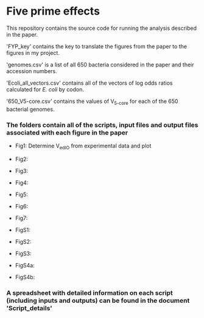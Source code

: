 # Five prime effects

This repository contains the source code for running the analysis described in the paper.


'FYP_key' contains the key to translate the figures from the paper to the figures in my project.

'genomes.csv' is a list of all 650 bacteria considered in the paper and their accession numbers.

'Ecoli\_all_vectors.csv' contains all of the vectors of log odds ratios calculated for *E. coli* by codon.

'650_V5-core.csv' contains the values of V<sub>5-core</sub> for each of the 650 bacterial genomes.


### The folders contain all of the scripts, input files and output files associated with each figure in the paper

- Fig1: Determine V<sub>edIO</sub> from experimental data and plot 
- Fig2: 
- Fig3:
- Fig4:
- Fig5:
- Fig6:
- Fig7:

- FigS1:
- FigS2:
- FigS3:
- FigS4a:
- FigS4b:

### A spreadsheet with detailed information on each script (including inputs and outputs) can be found in the document 'Script_details'
